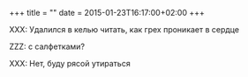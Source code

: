 +++
title = ""
date = 2015-01-23T16:17:00+02:00
+++

XXX: Удалился в келью читать, как грех проникает в сердце


ZZZ: с салфетками?


XXX: Нет, буду рясой утираться


